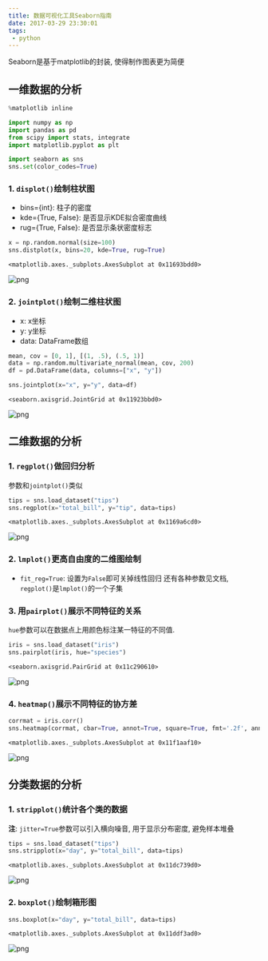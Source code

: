 ```yaml
---
title: 数据可视化工具Seaborn指南
date: 2017-03-29 23:30:01
tags:
 - python
---
```


Seaborn是基于matplotlib的封装, 使得制作图表更为简便

<!--more-->

## 一维数据的分析


```python
%matplotlib inline

import numpy as np
import pandas as pd
from scipy import stats, integrate
import matplotlib.pyplot as plt

import seaborn as sns
sns.set(color_codes=True)
```

### 1. `displot()`绘制柱状图
 - bins={int}: 柱子的密度
 - kde={True, False}: 是否显示KDE拟合密度曲线
 - rug={True, False}: 是否显示条状密度标志


```python
x = np.random.normal(size=100)
sns.distplot(x, bins=20, kde=True, rug=True)
```




    <matplotlib.axes._subplots.AxesSubplot at 0x11693bdd0>




![png](https://my-imgshare.oss-cn-shenzhen.aliyuncs.com/output_3_1.png)


### 2. `jointplot()`绘制二维柱状图
 - x: x坐标
 - y: y坐标
 - data: DataFrame数组


```python
mean, cov = [0, 1], [(1, .5), (.5, 1)]
data = np.random.multivariate_normal(mean, cov, 200)
df = pd.DataFrame(data, columns=["x", "y"])

sns.jointplot(x="x", y="y", data=df)
```




    <seaborn.axisgrid.JointGrid at 0x11923bbd0>




![png](https://my-imgshare.oss-cn-shenzhen.aliyuncs.com/output_5_1.png)


## 二维数据的分析

### 1. `regplot()`做回归分析
参数和`jointplot()`类似


```python
tips = sns.load_dataset("tips")
sns.regplot(x="total_bill", y="tip", data=tips)
```




    <matplotlib.axes._subplots.AxesSubplot at 0x1169a6cd0>




![png](https://my-imgshare.oss-cn-shenzhen.aliyuncs.com/output_8_1.png)


### 2. `lmplot()`更高自由度的二维图绘制
 - `fit_reg=True`: 设置为`False`即可关掉线性回归
还有各种参数见文档, `regplot()`是`lmplot()`的一个子集

### 3. 用`pairplot()`展示不同特征的关系
`hue`参数可以在数据点上用颜色标注某一特征的不同值.


```python
iris = sns.load_dataset("iris")
sns.pairplot(iris, hue="species")
```




    <seaborn.axisgrid.PairGrid at 0x11c290610>




![png](https://my-imgshare.oss-cn-shenzhen.aliyuncs.com/output_11_1.png)


### 4. `heatmap()`展示不同特征的协方差


```python
corrmat = iris.corr()
sns.heatmap(corrmat, cbar=True, annot=True, square=True, fmt='.2f', annot_kws={'size': 10})
```




    <matplotlib.axes._subplots.AxesSubplot at 0x11f1aaf10>




![png](https://my-imgshare.oss-cn-shenzhen.aliyuncs.com/output_13_1.png)


## 分类数据的分析

### 1. `stripplot()`统计各个类的数据
**注**: `jitter=True`参数可以引入横向噪音, 用于显示分布密度, 避免样本堆叠


```python
tips = sns.load_dataset("tips")
sns.stripplot(x="day", y="total_bill", data=tips)
```




    <matplotlib.axes._subplots.AxesSubplot at 0x11dc739d0>




![png](https://my-imgshare.oss-cn-shenzhen.aliyuncs.com/output_15_1.png)


### 2. `boxplot()`绘制箱形图


```python
sns.boxplot(x="day", y="total_bill", data=tips)
```




    <matplotlib.axes._subplots.AxesSubplot at 0x11ddf3ad0>




![png](https://my-imgshare.oss-cn-shenzhen.aliyuncs.com/output_17_1.png)



```python

```
